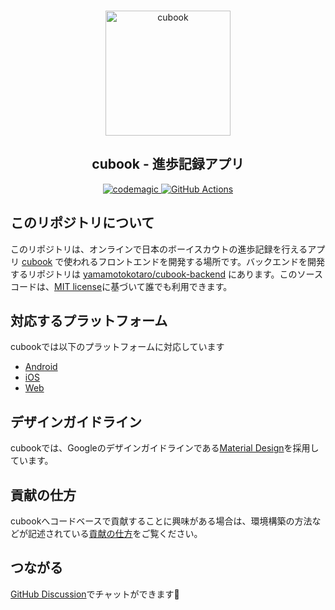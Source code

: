 <br>
<p align="center">
<img src="https://i.imgur.com/n3Wo4Cr.png" alt="cubook" height="200" width="200"/>
</p>
<h2 align="center">
  cubook - 進歩記録アプリ
</h2>
<div align="center">
<a href="https://codemagic.io/apps/5ec49c4343c930081bdd10a9/5ec49c4343c930081bdd10a8/latest_build">
    <img alt="codemagic" src="https://api.codemagic.io/apps/5ec49c4343c930081bdd10a9/5ec49c4343c930081bdd10a8/status_badge.svg">
  </a>
<a href="https://github.com/yamamotokotaro/cubook/actions/workflows/firebase-hosting-merge-prod.yml">
    <img alt="GitHub Actions" src="https://github.com/yamamotokotaro/cubook/actions/workflows/firebase-hosting-merge-prod.yml/badge.svg">
  </a>
</div>

## このリポジトリについて
このリポジトリは、オンラインで日本のボーイスカウトの進歩記録を行えるアプリ [cubook](https://sites.google.com/view/cubookinfo/) で使われるフロントエンドを開発する場所です。バックエンドを開発するリポジトリは [yamamotokotaro/cubook-backend](https://github.com/yamamotokotaro/cubook-backend) にあります。このソースコードは、[MIT license](https://github.com/yamamotokotaro/cubook/blob/main/LICENSE)に基づいて誰でも利用できます。

## 対応するプラットフォーム

cubookでは以下のプラットフォームに対応しています

- [Android](https://play.google.com/store/apps/details?id=app.kotakota.cubook&hl=ja)
- [iOS](https://apps.apple.com/jp/app/cubook/id1507520804?l=ja&ls=)
- [Web](https://cubook.app/#/)

## デザインガイドライン
cubookでは、Googleのデザインガイドラインである[Material Design](https://m3.material.io/)を採用しています。


## 貢献の仕方

cubookへコードベースで貢献することに興味がある場合は、環境構築の方法などが記述されている[貢献の仕方](https://github.com/yamamotokotaro/cubook/wiki/%E8%B2%A2%E7%8C%AE%E3%81%AE%E4%BB%95%E6%96%B9)をご覧ください。

## つながる
[GitHub Discussion](https://github.com/yamamotokotaro/cubook/discussions)でチャットができます💬
